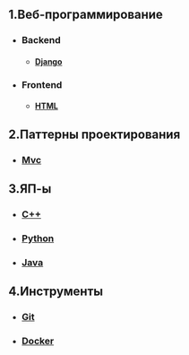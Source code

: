 ## 1.Веб-программирование
 + ### Backend
    + #### [Django](./Web/Backend/DJANGO.md)
 + ### Frontend  
    + #### [HTML](./Web/Frontend/HTML.md) 
## 2.Паттерны проектирования
 + ### [Mvc](./Patterns/MVC.md)
## 3.ЯП-ы
 + ### [C++](./Languages/C++.md)
 + ### [Python](./Languages/PYTHON.md)
 + ### [Java](./Languages/JAVA.md)
## 4.Инструменты
 + ### [Git](./Tools/GIT.md)
 + ### [Docker](./Tools/DOCKER.md)
